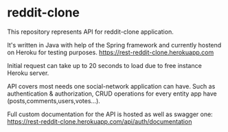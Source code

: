 # reddit-clone

This repository represents API for reddit-clone application.

It's written in Java with help of the Spring framework and currently hostend on Heroku for testing purposes.
https://rest-reddit-clone.herokuapp.com

Initial request can take up to 20 seconds to load due to free instance Heroku server.

API covers most needs one social-network application can have. Such as authentication & authorization, CRUD operations for every entity app have (posts,comments,users,votes...).

Full custom documentation for the API is hosted as well as swagger one: https://rest-reddit-clone.herokuapp.com/api/auth/documentation

